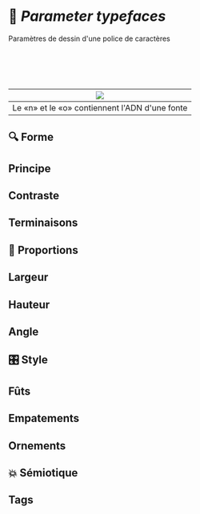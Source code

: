 # 🧬 *Parameter typefaces*
  Paramètres de dessin d'une police de caractères
# &nbsp;
|![](/links/Typo_Parameters_01.jpg)|
|:------------------------------------------:|
| Le «n» et le «o» contiennent l'ADN d'une fonte           |
## 🔍 Forme
## Principe
## Contraste
## Terminaisons
## 📐 Proportions
## Largeur
## Hauteur
## Angle
## 🎛️ Style
## Fûts
## Empatements
## Ornements
## 💥 Sémiotique
## Tags

